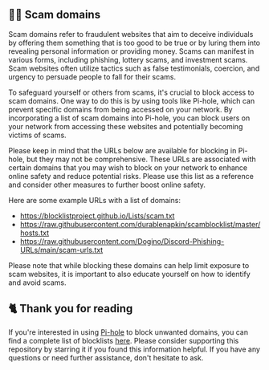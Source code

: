 ## 🕵️‍♀️ Scam domains
Scam domains refer to fraudulent websites that aim to deceive individuals by offering them something that is too good to be true or by luring them into revealing personal information or providing money.
Scams can manifest in various forms, including phishing, lottery scams, and investment scams.
Scam websites often utilize tactics such as false testimonials, coercion, and urgency to persuade people to fall for their scams.

To safeguard yourself or others from scams, it's crucial to block access to scam domains.
One way to do this is by using tools like Pi-hole, which can prevent specific domains from being accessed on your network.
By incorporating a list of scam domains into Pi-hole, you can block users on your network from accessing these websites and potentially becoming victims of scams.

Please keep in mind that the URLs below are available for blocking in Pi-hole, but they may not be comprehensive.
These URLs are associated with certain domains that you may wish to block on your network to enhance online safety and reduce potential risks.
Please use this list as a reference and consider other measures to further boost online safety.

Here are some example URLs with a list of domains:
- https://blocklistproject.github.io/Lists/scam.txt
- https://raw.githubusercontent.com/durablenapkin/scamblocklist/master/hosts.txt
- https://raw.githubusercontent.com/Dogino/Discord-Phishing-URLs/main/scam-urls.txt

Please note that while blocking these domains can help limit exposure to scam websites, it is important to also educate yourself on how to identify and avoid scams.

## 🐈 Thank you for reading
If you're interested in using [Pi-hole](../What%20is%20Pi-hole.md) to block unwanted domains, you can find a complete list of blocklists [here](../../lists/PiHole.md).
Please consider supporting this repository by starring it if you found this information helpful.
If you have any questions or need further assistance, don't hesitate to ask.